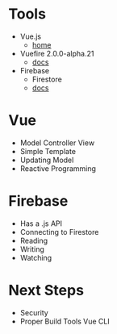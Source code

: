 # Tools

- Vue.js
  - [home](https://vuejs.org/)
- Vuefire 2.0.0-alpha.21
  - [docs](https://github.com/vuejs/vuefire/blob/master/packages/documentation/docs/vuefire/getting-started.md)
- Firebase
  - Firestore
  - [docs](https://firebase.google.com/docs/firestore/)

# Vue

- Model Controller View
- Simple Template
- Updating Model
- Reactive Programming

# Firebase

- Has a .js API
- Connecting to Firestore
- Reading
- Writing
- Watching

# Next Steps

- Security
- Proper Build Tools Vue CLI
